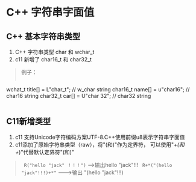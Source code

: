 


# C++ 字符串字面值
## C++ 基本字符串类型
1.  C++ 字符串类型 char 和 wchar_t
2.  c11 新增了 char16_t 和 char32_t 

> 例子：
> ```
  wchat_t title[] = L"char_t";   // w_char string
  char16_t name[] = u"char16";   // char16 string
  char32_t car[] = U"char 32";   // char32 string
> ```

## C11新增类型
1. c11 支持Unicode字符编码方案UTF-8.C++使用前缀u8表示字符串字面值
2. c11添加了原始字符串类型（raw），将"(和)"作为定界符， 可以使用"+*(和+*)"代替默认定界符"(和)"
> ` R("hello "jack" ！！！")`  -->输出hello "jack"!!!
> ` R+*("(hello "jack"!!!)+*"`   --->输出 "(hello "jack"!!!)